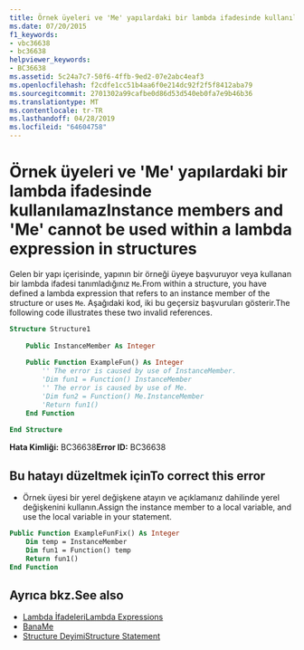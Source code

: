 ```yaml
---
title: Örnek üyeleri ve 'Me' yapılardaki bir lambda ifadesinde kullanılamaz
ms.date: 07/20/2015
f1_keywords:
- vbc36638
- bc36638
helpviewer_keywords:
- BC36638
ms.assetid: 5c24a7c7-50f6-4ffb-9ed2-07e2abc4eaf3
ms.openlocfilehash: f2cdfe1cc51b4aa6f0e214dc92f2f5f8412aba79
ms.sourcegitcommit: 2701302a99cafbe0d86d53d540eb0fa7e9b46b36
ms.translationtype: MT
ms.contentlocale: tr-TR
ms.lasthandoff: 04/28/2019
ms.locfileid: "64604758"
---
```

# <a name="instance-members-and-me-cannot-be-used-within-a-lambda-expression-in-structures"></a><span data-ttu-id="60474-102">Örnek üyeleri ve 'Me' yapılardaki bir lambda ifadesinde kullanılamaz</span><span class="sxs-lookup"><span data-stu-id="60474-102">Instance members and 'Me' cannot be used within a lambda expression in structures</span></span>
<span data-ttu-id="60474-103">Gelen bir yapı içerisinde, yapının bir örneği üyeye başvuruyor veya kullanan bir lambda ifadesi tanımladığınız `Me`.</span><span class="sxs-lookup"><span data-stu-id="60474-103">From within a structure, you have defined a lambda expression that refers to an instance member of the structure or uses `Me`.</span></span> <span data-ttu-id="60474-104">Aşağıdaki kod, iki bu geçersiz başvuruları gösterir.</span><span class="sxs-lookup"><span data-stu-id="60474-104">The following code illustrates these two invalid references.</span></span>  
  
```vb  
Structure Structure1  
  
    Public InstanceMember As Integer  
  
    Public Function ExampleFun() As Integer  
        '' The error is caused by use of InstanceMember.  
        'Dim fun1 = Function() InstanceMember  
        '' The error is caused by use of Me.  
        'Dim fun2 = Function() Me.InstanceMember  
        'Return fun1()  
    End Function  
  
End Structure  
```  
  
 <span data-ttu-id="60474-105">**Hata Kimliği:** BC36638</span><span class="sxs-lookup"><span data-stu-id="60474-105">**Error ID:** BC36638</span></span>  
  
## <a name="to-correct-this-error"></a><span data-ttu-id="60474-106">Bu hatayı düzeltmek için</span><span class="sxs-lookup"><span data-stu-id="60474-106">To correct this error</span></span>  
  
- <span data-ttu-id="60474-107">Örnek üyesi bir yerel değişkene atayın ve açıklamanız dahilinde yerel değişkenini kullanın.</span><span class="sxs-lookup"><span data-stu-id="60474-107">Assign the instance member to a local variable, and use the local variable in your statement.</span></span>  
  
```vb  
Public Function ExampleFunFix() As Integer  
    Dim temp = InstanceMember  
    Dim fun1 = Function() temp  
    Return fun1()  
End Function  
```  
  
## <a name="see-also"></a><span data-ttu-id="60474-108">Ayrıca bkz.</span><span class="sxs-lookup"><span data-stu-id="60474-108">See also</span></span>

- [<span data-ttu-id="60474-109">Lambda İfadeleri</span><span class="sxs-lookup"><span data-stu-id="60474-109">Lambda Expressions</span></span>](../../visual-basic/programming-guide/language-features/procedures/lambda-expressions.md)
- [<span data-ttu-id="60474-110">Bana</span><span class="sxs-lookup"><span data-stu-id="60474-110">Me</span></span>](~/docs/visual-basic/programming-guide/program-structure/me-my-mybase-and-myclass.md#me)
- [<span data-ttu-id="60474-111">Structure Deyimi</span><span class="sxs-lookup"><span data-stu-id="60474-111">Structure Statement</span></span>](../../visual-basic/language-reference/statements/structure-statement.md)
